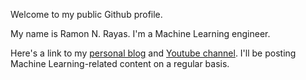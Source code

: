 Welcome to my public Github profile. 


My name is Ramon N. Rayas. I'm a Machine Learning engineer. 

Here's a link to my [personal blog][onalix] and [Youtube channel][youtube]. I'll be posting Machine Learning-related content on a regular basis.


[onalix]: https://onalix.com
[github]: https://github.com/onalix
[youtube]: https://youtube.com/@onalix

